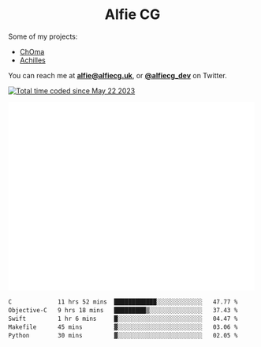 <h1 align="center">Alfie CG</h1>

Some of my projects:
* [ChOma](https://github.com/opa334/ChOma)
* [Achilles](https://github.com/alfiecg24/Achilles)

You can reach me at **alfie@alfiecg.uk**, or **[@alfiecg_dev](https://twitter.com/alfiecg_dev)** on Twitter.

<a href="https://wakatime.com/@61592169-b9cf-4af8-b6fa-8ac7d4369b01"><img src="https://wakatime.com/badge/user/61592169-b9cf-4af8-b6fa-8ac7d4369b01.svg" alt="Total time coded since May 22 2023" /></a>


<img align="center" src="/github-metrics.svg" alt="Metrics" width="500">

 <!--[![GitHub Streak](https://streak-stats.demolab.com/?user=alfiecg24)](https://git.io/streak-stats)-->

<!--START_SECTION:waka-->

```txt
C             11 hrs 52 mins  ████████████░░░░░░░░░░░░░   47.77 %
Objective-C   9 hrs 18 mins   █████████▒░░░░░░░░░░░░░░░   37.43 %
Swift         1 hr 6 mins     █░░░░░░░░░░░░░░░░░░░░░░░░   04.47 %
Makefile      45 mins         ▓░░░░░░░░░░░░░░░░░░░░░░░░   03.06 %
Python        30 mins         ▓░░░░░░░░░░░░░░░░░░░░░░░░   02.05 %
```

<!--END_SECTION:waka-->
